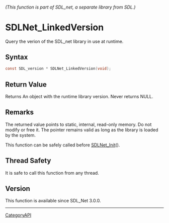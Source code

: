 ###### (This function is part of SDL_net, a separate library from SDL.)
# SDLNet_LinkedVersion

Query the verion of the SDL_net library in use at runtime.

## Syntax

```c
const SDL_version * SDLNet_LinkedVersion(void);

```

## Return Value

Returns An object with the runtime library version. Never returns NULL.

## Remarks

The returned value points to static, internal, read-only memory. Do not
modify or free it. The pointer remains valid as long as the library is
loaded by the system.

This function can be safely called before [SDLNet_Init](SDLNet_Init)().

## Thread Safety

It is safe to call this function from any thread.

## Version

This function is available since SDL_Net 3.0.0.

----
[CategoryAPI](CategoryAPI)

